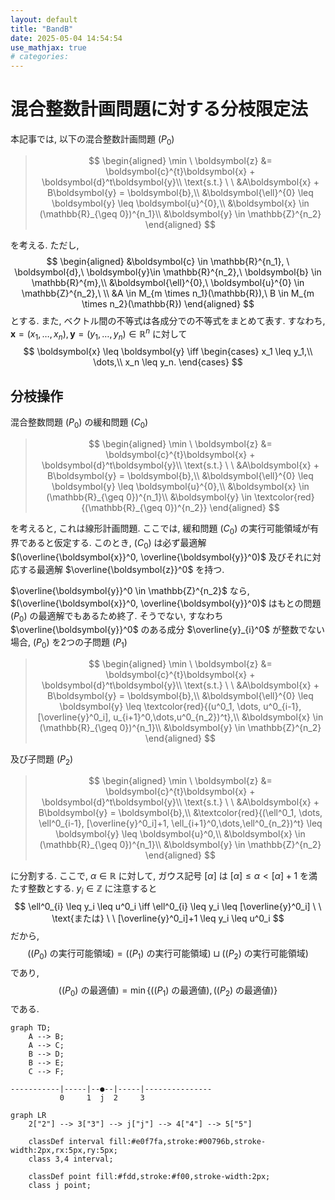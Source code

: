 ```yaml
---
layout: default
title: "BandB"
date: 2025-05-04 14:54:54
use_mathjax: true
# categories:
---
```


# 混合整数計画問題に対する分枝限定法

本記事では, 以下の混合整数計画問題 $(P_0)$

> $$
> \begin{aligned}
> \min \ \boldsymbol{z} &= \boldsymbol{c}^{t}\boldsymbol{x} + \boldsymbol{d}^t\boldsymbol{y}\\
> \text{s.t.} \ \ &A\boldsymbol{x} + B\boldsymbol{y} = \boldsymbol{b},\\
> &\boldsymbol{\ell}^{0} \leq \boldsymbol{y} \leq \boldsymbol{u}^{0},\\
> &\boldsymbol{x} \in (\mathbb{R}_{\geq 0})^{n_1}\\
> &\boldsymbol{y} \in \mathbb{Z}^{n_2}
> \end{aligned}
> $$

を考える. ただし, 
$$
\begin{aligned}
    &\boldsymbol{c} \in \mathbb{R}^{n_1}, \
    \boldsymbol{d},\  \boldsymbol{y}\in \mathbb{R}^{n_2},\ \boldsymbol{b} \in \mathbb{R}^{m},\\
    &\boldsymbol{\ell}^{0},\ \boldsymbol{u}^{0} \in \mathbb{Z}^{n_2},\
    \\
    &A \in M_{m \times n_1}(\mathbb{R}),\
    B \in M_{m \times n_2}(\mathbb{R})
\end{aligned}
$$
とする. また, ベクトル間の不等式は各成分での不等式をまとめて表す. すなわち, $\boldsymbol{x} = (x_1, \dots, x_n), \boldsymbol{y} = (y_1, \dots, y_n) \in \mathbb{R}^{n}$ に対して 
$$
    \boldsymbol{x} \leq \boldsymbol{y} 
    \iff \begin{cases}
        x_1 \leq y_1,\\
        \dots,\\
        x_n \leq y_n.
    \end{cases}
$$

## 分枝操作

混合整数問題 $(P_0)$ の緩和問題 $(C_0)$ 

> $$
> \begin{aligned}
> \min \ \boldsymbol{z} &= \boldsymbol{c}^{t}\boldsymbol{x} + \boldsymbol{d}^t\boldsymbol{y}\\
> \text{s.t.} \ \ &A\boldsymbol{x} + B\boldsymbol{y} = \boldsymbol{b},\\
> &\boldsymbol{\ell}^{0} \leq \boldsymbol{y} \leq \boldsymbol{u}^{0},\\
> &\boldsymbol{x} \in (\mathbb{R}_{\geq 0})^{n_1}\\
> &\boldsymbol{y} \in \textcolor{red}{(\mathbb{R}_{\geq 0})^{n_2}}
> \end{aligned}
> $$

を考えると, これは線形計画問題.
ここでは, 緩和問題 $(C_0)$ の実行可能領域が有界であると仮定する. 
このとき, $(C_0)$ は必ず最適解 $(\overline{\boldsymbol{x}}^0, \overline{\boldsymbol{y}}^0)$ 及びそれに対応する最適解 $\overline{\boldsymbol{z}}^0$ を持つ.

$\overline{\boldsymbol{y}}^0 \in \mathbb{Z}^{n_2}$ なら, $(\overline{\boldsymbol{x}}^0, \overline{\boldsymbol{y}}^0)$ はもとの問題 $(P_0)$ の最適解でもあるため終了. そうでない, すなわち $\overline{\boldsymbol{y}}^0$ のある成分 $\overline{y}_{i}^0$ が整数でない場合, $(P_0)$ を2つの子問題 $(P_1)$ 

> $$
> \begin{aligned}
> \min \ \boldsymbol{z} &= \boldsymbol{c}^{t}\boldsymbol{x} + \boldsymbol{d}^t\boldsymbol{y}\\
> \text{s.t.} \ \ &A\boldsymbol{x} + B\boldsymbol{y} = \boldsymbol{b},\\
> &\boldsymbol{\ell}^{0} \leq \boldsymbol{y} \leq \textcolor{red}{(u^0_1, \dots, u^0_{i-1}, [\overline{y}^0_i], u_{i+1}^0,\dots,u^0_{n_2})^t},\\
> &\boldsymbol{x} \in (\mathbb{R}_{\geq 0})^{n_1}\\
> &\boldsymbol{y} \in \mathbb{Z}^{n_2}
> \end{aligned}
> $$

及び子問題 $(P_2)$

> $$
> \begin{aligned}
> \min \ \boldsymbol{z} &= \boldsymbol{c}^{t}\boldsymbol{x} + \boldsymbol{d}^t\boldsymbol{y}\\
> \text{s.t.} \ \ &A\boldsymbol{x} + B\boldsymbol{y} = \boldsymbol{b},\\
> &\textcolor{red}{(\ell^0_1, \dots, \ell^0_{i-1}, [\overline{y}^0_i]+1, \ell_{i+1}^0,\dots,\ell^0_{n_2})^t} \leq \boldsymbol{y} \leq  \boldsymbol{u}^0,\\
> &\boldsymbol{x} \in (\mathbb{R}_{\geq 0})^{n_1}\\
> &\boldsymbol{y} \in \mathbb{Z}^{n_2}
> \end{aligned}
> $$

に分割する. ここで, $\alpha \in \mathbb{R}$ に対して, ガウス記号 $[\alpha]$ は $[\alpha] \leq \alpha < [\alpha] + 1$ を満たす整数とする. 
$y_i \in \mathbb{Z}$ に注意すると
$$
\ell^0_{i} \leq y_i \leq u^0_i \iff \ell^0_{i} \leq y_i \leq [\overline{y}^0_i] \ \ \text{または} \ \ [\overline{y}^0_i]+1 \leq y_i \leq u^0_i
$$
だから,
$$
(\text{$(P_0)$ の実行可能領域}) = (\text{$(P_1)$ の実行可能領域}) \sqcup (\text{$(P_2)$ の実行可能領域})
$$
であり, 
$$
(\text{$(P_0)$ の最適値}) = \min\left\{(\text{$(P_1)$ の最適値}), (\text{$(P_2)$ の最適値})\right\}
$$
である.











```mermaid
graph TD;
    A --> B;
    A --> C;
    B --> D;
    B --> E;
    C --> F;
```

```
-----------|-----|--●--|-----|---------------
           0     1  j  2     3
```

```mermaid
graph LR
    2["2"] --> 3["3"] --> j["j"] --> 4["4"] --> 5["5"]

    classDef interval fill:#e0f7fa,stroke:#00796b,stroke-width:2px,rx:5px,ry:5px;
    class 3,4 interval;

    classDef point fill:#fdd,stroke:#f00,stroke-width:2px;
    class j point;

```

<!-- 以下脚注 -->
<!-- [^1]: 連続変数のみを残すと線形計画問題となり, 単体法や内点法などある程度大規模な問題に対しても求解可能なアルゴリズムが利用できる.
[^2]: 本来, ここは $\min$ ではなく $\inf$ とするべきところだが, 簡単のため $\min$ を考える.  -->